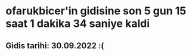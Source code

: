 # ofarukbicer'in gidisine son 5 gun 15 saat 1 dakika 34 saniye kaldi

## Gidis tarihi: 30.09.2022 :(